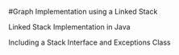 #Graph Implementation using a Linked Stack

Linked Stack Implementation in Java

Including a Stack Interface and Exceptions Class
